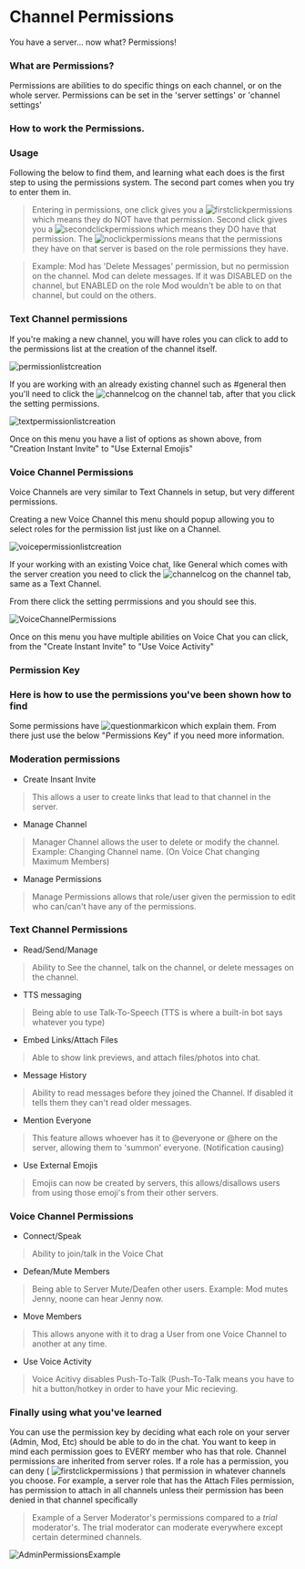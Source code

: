 # Channel Permissions


You have a server... now what? Permissions!

### What are Permissions?

Permissions are abilities to do specific things on each channel, or on the whole server. Permissions can be set in the 'server settings' or 'channel settings'

### How to work the Permissions.
### Usage

Following the below to find them, and learning what each does is the first step to using the permissions system.
The second part comes when you try to enter them in.
> Entering in permissions, one click gives you a ![firstclickpermissions](http://i.imgur.com/vIhIsi4.png) which means they do NOT have that permission. Second click gives you a ![secondclickpermissions](http://i.imgur.com/jbNHqV7.png) which means they DO have that permission. The ![noclickpermissions](http://i.imgur.com/jZ29OZn.png) means that the permissions they have on that server is based on the role permissions they have. 

> Example: Mod has 'Delete Messages' permission, but no permission on the channel. Mod can delete messages. If it was DISABLED on the channel, but ENABLED on the role Mod wouldn't be able to on that channel, but could on the others.

### Text Channel permissions

If you're making a new channel, you will have roles you can click to add to the permissions list at the creation of the channel itself.

![permissionlistcreation](http://imgur.com/0RxB6Ui.png)

If you are working with an already existing channel such as #general then you'll need to click the ![channelcog](http://i.imgur.com/U2YgO5r.png) on the channel tab, after that you click the setting permissions. 

![textpermissionlistcreation](http://i.imgur.com/pgbT7Iz.png)

Once on this menu you have a list of options as shown above, from "Creation Instant Invite" to "Use External Emojis" 

### Voice Channel Permissions
Voice Channels are very similar to Text Channels in setup, but very different permissions. 

Creating a new Voice Channel this menu should popup allowing you to select roles for the permission list just like on a Channel.

![voicepermissionlistcreation](http://imgur.com/zTWRBDX.png)

If your working with an existing Voice chat, like General which comes with the server creation you need to click the ![channelcog](http://i.imgur.com/U2YgO5r.png) on the channel tab, same as a Text Channel.

From there click the setting perrmissions and you should see this.

![VoiceChannelPermissions](https://cdn.discordapp.com/attachments/205780094856331265/211844089367363585/voicechannelpermissions.png)

Once on this menu you have multiple abilities on Voice Chat you can click, from the "Create Instant Invite" to "Use Voice Activity"


### Permission Key
### Here is how to use the permissions you've been shown how to find
Some permissions have ![questionmarkicon](http://i.imgur.com/0B0IoOI.png) which explain them. From there just use the below "Permissions Key" if you need more information.

### Moderation permissions
- Create Insant Invite
> This allows a user to create links that lead to that channel in the server.
- Manage Channel
>Manager Channel allows the user to delete or modify the channel. Example: Changing Channel name. (On Voice Chat changing Maximum Members)
- Manage Permissions
>Manage Permissions allows that role/user given the permission to edit who can/can't have any of the permissions.

### Text Channel Permissions
- Read/Send/Manage
> Ability to See the channel, talk on the channel, or delete messages on the channel.
- TTS messaging
> Being able to use Talk-To-Speech (TTS is where a built-in bot says whatever you type)
- Embed Links/Attach Files
> Able to show link previews, and attach files/photos into chat.
- Message History
> Ability to read messages before they joined the Channel. If disabled it tells them they can't read older messages.
- Mention Everyone
>This feature allows whoever has it to @everyone or @here on the server, allowing them to 'summon' everyone. (Notification causing)
- Use External Emojis
> Emojis can now be created by servers, this allows/disallows users from using those emoji's from their other servers.

### Voice Channel Permissions
- Connect/Speak
> Ability to join/talk in the Voice Chat
- Defean/Mute Members
> Being able to Server Mute/Deafen other users. Example: Mod mutes Jenny, noone can hear Jenny now.
- Move Members
> This allows anyone with it to drag a User from one Voice Channel to another at any time.
- Use Voice Activity
> Voice Acitivy disables Push-To-Talk (Push-To-Talk means you have to hit a button/hotkey in order to have your Mic recieving.

### Finally using what you've learned
You can use the permission key by deciding what each role on your server (Admin, Mod, Etc) should be able to do in the chat. You want to keep in mind each permission goes to EVERY member who has that role. Channel permissions are inherited from server roles.  If a role has a permission, you can deny ( ![firstclickpermissions](http://i.imgur.com/vIhIsi4.png) ) that permission in whatever channels you choose. For example, a server role that has the Attach Files permission, has permission to attach in all channels unless their permission has been denied in that channel specifically
> Example of a Server Moderator's permissions compared to a *trial* moderator's. The trial moderator can moderate everywhere except certain determined channels.

![AdminPermissionsExample](http://i.imgur.com/VLiyERo.png)